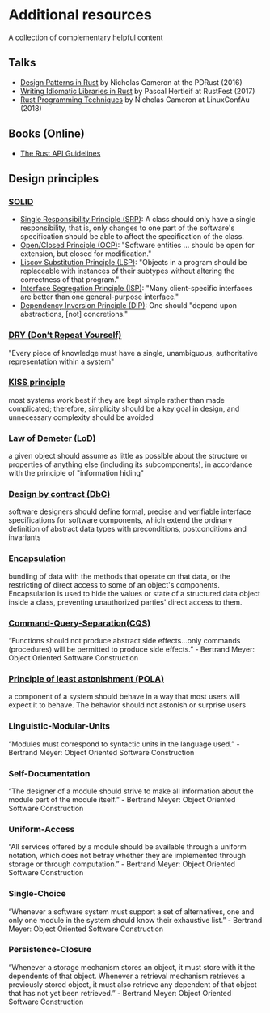# Additional resources

A collection of complementary helpful content

## Talks

- [Design Patterns in Rust](https://www.youtube.com/watch?v=Pm_oO0N5B9k) by Nicholas Cameron at the PDRust (2016)
- [Writing Idiomatic Libraries in Rust](https://www.youtube.com/watch?v=0zOg8_B71gE) by Pascal Hertleif at RustFest (2017)
- [Rust Programming Techniques](https://www.youtube.com/watch?v=vqavdUGKeb4) by Nicholas Cameron at LinuxConfAu (2018)

## Books (Online)

- [The Rust API Guidelines](https://rust-lang.github.io/api-guidelines)

## Design principles

### [SOLID](https://en.wikipedia.org/wiki/SOLID)

- [Single Responsibility Principle (SRP)](https://en.wikipedia.org/wiki/Single-responsibility_principle):
  A class should only have a single responsibility, that is, only changes to one part of the software's
  specification should be able to affect the specification of the class.
- [Open/Closed Principle (OCP)](https://en.wikipedia.org/wiki/Open%E2%80%93closed_principle):
  "Software entities ... should be open for extension, but closed for modification."
- [Liscov Substitution Principle (LSP)](https://en.wikipedia.org/wiki/Liskov_substitution_principle):
  "Objects in a program should be replaceable with instances of their subtypes without altering the correctness
  of that program."
- [Interface Segregation Principle (ISP)](https://en.wikipedia.org/wiki/Interface_segregation_principle):
  "Many client-specific interfaces are better than one general-purpose interface."
- [Dependency Inversion Principle (DIP)](https://en.wikipedia.org/wiki/Dependency_inversion_principle):
  One should "depend upon abstractions, [not] concretions."

### [DRY (Don’t Repeat Yourself)](https://en.wikipedia.org/wiki/Don%27t_repeat_yourself)

"Every piece of knowledge must have a single, unambiguous, authoritative representation within a system"

### [KISS principle](https://en.wikipedia.org/wiki/KISS_principle)

most systems work best if they are kept simple rather than made complicated; therefore, simplicity should be a key goal in design, and unnecessary complexity should be avoided

### [Law of Demeter (LoD)](https://en.wikipedia.org/wiki/Law_of_Demeter)

a given object should assume as little as possible about the structure or properties of anything else (including its subcomponents), in accordance with the principle of "information hiding"

### [Design by contract (DbC)](https://en.wikipedia.org/wiki/Design_by_contract)

software designers should define formal, precise and verifiable interface specifications for software components, which extend the ordinary definition of abstract data types with preconditions, postconditions and invariants

### [Encapsulation](https://en.wikipedia.org/wiki/Encapsulation_(computer_programming))

bundling of data with the methods that operate on that data, or the restricting of direct access to some of an object's components. Encapsulation is used to hide the values or state of a structured data object inside a class, preventing unauthorized parties' direct access to them.

### [Command-Query-Separation(CQS)](https://en.wikipedia.org/wiki/Command%E2%80%93query_separation)

“Functions should not produce abstract side effects...only commands (procedures) will be permitted to produce side effects.” - Bertrand Meyer: Object Oriented Software Construction

### [Principle of least astonishment (POLA)](https://en.wikipedia.org/wiki/Principle_of_least_astonishment)

a component of a system should behave in a way that most users will expect it to behave. The behavior should not astonish or surprise users

### Linguistic-Modular-Units

“Modules must correspond to syntactic units in the language used.” - Bertrand Meyer: Object Oriented Software Construction

### Self-Documentation

“The designer of a module should strive to make all information about the module part of the module itself.” - Bertrand Meyer: Object Oriented Software Construction

### Uniform-Access

“All services offered by a module should be available through a uniform notation, which does not betray whether they are implemented through storage or through computation.” - Bertrand Meyer: Object Oriented Software Construction

### Single-Choice

“Whenever a software system must support a set of alternatives, one and only one module in the system should know their exhaustive list.” - Bertrand Meyer: Object Oriented Software Construction

### Persistence-Closure

“Whenever a storage mechanism stores an object, it must store with it the dependents of that object. Whenever a retrieval mechanism retrieves a previously stored object, it must also retrieve any dependent of that object that has not yet been retrieved.” - Bertrand Meyer: Object Oriented Software Construction
